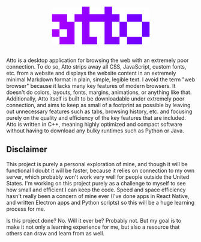 <br><br>
<p align="center">
  <img width="260" height="100" src="https://raw.githubusercontent.com/brandon-gong/atto/master/atto.png">
</p>
<br>
Atto is a desktop application for browsing the web with an extremely poor connection.  To do so, Atto strips away all CSS, JavaScript, custom fonts, etc. from a website and displays the website content in an extremely minimal Markdown format in plain, simple, legible text. I avoid the term "web browser" because it lacks many key features of modern browsers.  It doesn't do colors, layouts, fonts, margins, animations, or anything like that. <br>
Additionally, Atto itself is built to be downloadable under extremely poor connection, and aims to keep as small of a footprint as possible by leaving out unnecessary features such as tabs, browsing history, etc. and focusing purely on the quality and efficiency of the key features that are included.  Atto is written in C++, meaning highly optimized and compact software without having to download any bulky runtimes such as Python or Java.

## Disclaimer
This project is purely a personal exploration of mine, and though it will be functional I doubt it will be faster, because it relies on connection to my own server, which probably won't work very well for people outside the United States.  I'm working on this project purely as a challenge to myself to see how small and efficient I can keep the code.  Speed and space efficiency hasn't really been a concern of mine ever (I've done apps in React Native, and written Electron apps and Python scripts) so this will be a huge learning process for me.

Is this project done? No.  Will it ever be?  Probably not.  But my goal is to make it not only a learning experience for me, but also a resource that others can draw and learn from as well.
